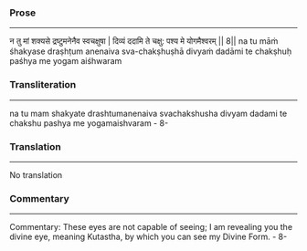 ### Prose 
 --- 
न तु मां शक्यसे द्रष्टुमनेनैव स्वचक्षुषा |
दिव्यं ददामि ते चक्षु: पश्य मे योगमैश्वरम् || 8||
na tu māṁ śhakyase draṣhṭum anenaiva sva-chakṣhuṣhā
divyaṁ dadāmi te chakṣhuḥ paśhya me yogam aiśhwaram

### Transliteration 
 --- 
na tu mam shakyate drashtumanenaiva svachakshusha divyam dadami te chakshu pashya me yogamaishvaram - 8-

### Translation 
 --- 
No translation

### Commentary 
 --- 
Commentary: These eyes are not capable of seeing; I am revealing you the divine eye, meaning Kutastha, by which you can see my Divine Form. - 8-